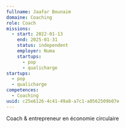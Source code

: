 ```yaml
---
fullname: Jaafar Bounaim
domaine: Coaching
role: Coach
missions:
  - start: 2022-01-13
    end: 2025-01-31
    status: independent
    employer: Numa
    startups:
      - pop
      - qualicharge
startups:
  - pop
  - qualicharge
competences:
  - Coaching
uuid: c25e6126-4c41-49a8-a7c1-a0562509b07e
---
```

Coach & entrepreneur en économie circulaire
